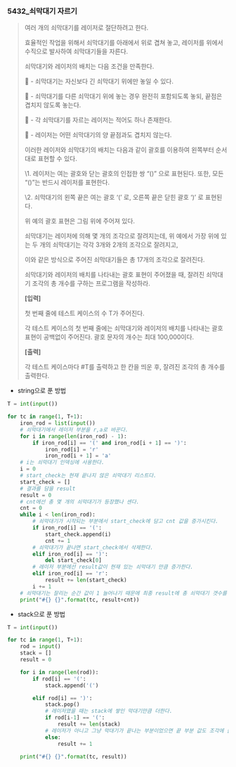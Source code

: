 ### 5432_쇠막대기 자르기

> 여러 개의 쇠막대기를 레이저로 절단하려고 한다.
>
> 효율적인 작업을 위해서 쇠막대기를 아래에서 위로 겹쳐 놓고, 레이저를 위에서 수직으로 발사하여 쇠막대기들을 자른다.
>
> 쇠막대기와 레이저의 배치는 다음 조건을 만족한다.
>
>  - 쇠막대기는 자신보다 긴 쇠막대기 위에만 놓일 수 있다.
>
>  - 쇠막대기를 다른 쇠막대기 위에 놓는 경우 완전히 포함되도록 놓되, 끝점은 겹치지 않도록 놓는다.
>
>  - 각 쇠막대기를 자르는 레이저는 적어도 하나 존재한다.
>
>  - 레이저는 어떤 쇠막대기의 양 끝점과도 겹치지 않는다.
>
> 이러한 레이저와 쇠막대기의 배치는 다음과 같이 괄호를 이용하여 왼쪽부터 순서대로 표현할 수 있다.
>
>   \1. 레이저는 여는 괄호와 닫는 괄호의 인접한 쌍 “()” 으로 표현된다. 또한, 모든 “()”는 반드시 레이저를 표현한다.
>
>   \2. 쇠막대기의 왼쪽 끝은 여는 괄호 ‘(’ 로, 오른쪽 끝은 닫힌 괄호 ‘)’ 로 표현된다.
>
> 위 예의 괄호 표현은 그림 위에 주어져 있다.
>
> 쇠막대기는 레이저에 의해 몇 개의 조각으로 잘려지는데, 위 예에서 가장 위에 있는 두 개의 쇠막대기는 각각 3개와 2개의 조각으로 잘려지고,
>
> 이와 같은 방식으로 주어진 쇠막대기들은 총 17개의 조각으로 잘려진다.
>
> 쇠막대기와 레이저의 배치를 나타내는 괄호 표현이 주어졌을 때, 잘려진 쇠막대기 조각의 총 개수를 구하는 프로그램을 작성하라.
>
> 
> **[입력]**
>
> 첫 번째 줄에 테스트 케이스의 수 T가 주어진다.
>
> 각 테스트 케이스의 첫 번째 줄에는 쇠막대기와 레이저의 배치를 나타내는 괄호 표현이 공백없이 주어진다. 괄호 문자의 개수는 최대 100,000이다.
>
> **[출력]**
>
> 각 테스트 케이스마다 #T를 출력하고 한 칸을 띄운 후, 잘려진 조각의 총 개수를 출력한다.



- string으로 푼 방법

```python
T = int(input())

for tc in range(1, T+1):
    iron_rod = list(input())
    # 쇠막대기에서 레이저 부분을 r,a로 바꾼다.
    for i in range(len(iron_rod) - 1):
        if iron_rod[i] == '(' and iron_rod[i + 1] == ')':
            iron_rod[i] = 'r'
            iron_rod[i + 1] = 'a'
    # i는 쇠막대기 인덱싱에 사용한다.
    i = 0
    # start_check는 현재 끝나지 않은 쇠막대기 리스트다.
    start_check = []
    # 결과를 담을 result
    result = 0
    # cnt에선 총 몇 개의 쇠막대기가 등장했나 센다.
    cnt = 0
    while i < len(iron_rod):
        # 쇠막대기가 시작되는 부분에서 start_check에 담고 cnt 값을 증가시킨다.
        if iron_rod[i] == '(':
            start_check.append(i)
            cnt += 1
        # 쇠막대기가 끝나면 start_check에서 삭제한다.
        elif iron_rod[i] == ')':
            del start_check[0]
        # 레이저 부분에선 result값이 현재 있는 쇠막대기 만큼 증가한다.
        elif iron_rod[i] == 'r':
            result += len(start_check)
        i += 1
	# 쇠막대기는 잘리는 순간 값이 1 늘어나기 때문에 최종 result에 총 쇠막대기 갯수를 더해준다.
    print("#{} {}".format(tc, result+cnt))
```



- stack으로 푼 방법

```python
T = int(input())

for tc in range(1, T+1):
    rod = input()
    stack = []
    result = 0

    for i in range(len(rod)):
        if rod[i] == '(':
            stack.append('(')

        elif rod[i] == ')':
            stack.pop()
            # 레이저였을 때는 stack에 쌓인 막대기만큼 더한다.
            if rod[i-1] == '(':
                result += len(stack)
            # 레이저가 아니고 그냥 막대기가 끝나는 부분이었으면 끝 부분 값도 조각에 들어가기 때문에 1이 늘어난다.
            else:
                result += 1

    print("#{} {}".format(tc, result))
```

